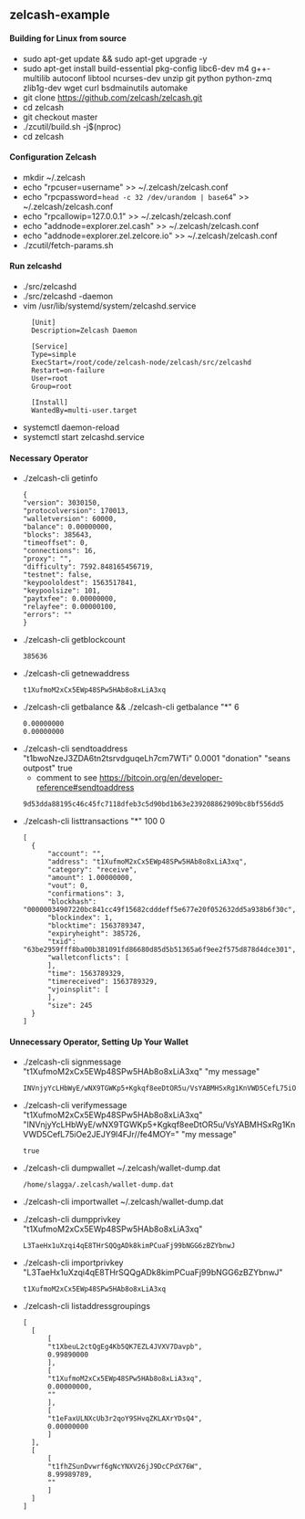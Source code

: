 ## zelcash-example

#### Building for Linux from source
* sudo apt-get update && sudo apt-get upgrade -y
* sudo apt-get install build-essential pkg-config libc6-dev m4 g++-multilib autoconf libtool ncurses-dev unzip git python python-zmq zlib1g-dev wget curl bsdmainutils automake
* git clone https://github.com/zelcash/zelcash.git
* cd zelcash
* git checkout master
* ./zcutil/build.sh -j$(nproc)
* cd zelcash

#### Configuration Zelcash
* mkdir ~/.zelcash
* echo "rpcuser=username" >> ~/.zelcash/zelcash.conf
* echo "rpcpassword=`head -c 32 /dev/urandom | base64`" >> ~/.zelcash/zelcash.conf
* echo "rpcallowip=127.0.0.1" >> ~/.zelcash/zelcash.conf
* echo "addnode=explorer.zel.cash" >> ~/.zelcash/zelcash.conf
* echo "addnode=explorer.zel.zelcore.io" >> ~/.zelcash/zelcash.conf
* ./zcutil/fetch-params.sh
  
#### Run zelcashd
* ./src/zelcashd
* ./src/zelcashd -daemon
* vim /usr/lib/systemd/system/zelcashd.service
  ```
    [Unit]
    Description=Zelcash Daemon

    [Service]
    Type=simple
    ExecStart=/root/code/zelcash-node/zelcash/src/zelcashd
    Restart=on-failure
    User=root
    Group=root

    [Install]
    WantedBy=multi-user.target
  ```
* systemctl daemon-reload
* systemctl start zelcashd.service

#### Necessary Operator
* ./zelcash-cli getinfo
    ```
    {
    "version": 3030150,
    "protocolversion": 170013,
    "walletversion": 60000,
    "balance": 0.00000000,
    "blocks": 385643,
    "timeoffset": 0,
    "connections": 16,
    "proxy": "",
    "difficulty": 7592.848165456719,
    "testnet": false,
    "keypoololdest": 1563517841,
    "keypoolsize": 101,
    "paytxfee": 0.00000000,
    "relayfee": 0.00000100,
    "errors": ""
    }
    ```
* ./zelcash-cli getblockcount
  ```
  385636
  ```
* ./zelcash-cli getnewaddress
  ```
  t1XufmoM2xCx5EWp48SPw5HAb8o8xLiA3xq
  ```
* ./zelcash-cli getbalance && ./zelcash-cli getbalance "*" 6
  ```
  0.00000000
  0.00000000
  ```
* ./zelcash-cli sendtoaddress "t1bwoNzeJ3ZDA6tn2tsrvdguqeLh7cm7WTi" 0.0001 "donation" "seans outpost" true
  * comment to see https://bitcoin.org/en/developer-reference#sendtoaddress
  ```
  9d53dda88195c46c45fc7118dfeb3c5d90bd1b63e239208862909bc8bf556dd5
  ```
* ./zelcash-cli listtransactions "*" 100 0
  ```
  [
    {
        "account": "",
        "address": "t1XufmoM2xCx5EWp48SPw5HAb8o8xLiA3xq",
        "category": "receive",
        "amount": 1.00000000,
        "vout": 0,
        "confirmations": 3,
        "blockhash": "00000034907220bc841cc49f15682cdddeff5e677e20f052632dd5a938b6f30c",
        "blockindex": 1,
        "blocktime": 1563789347,
        "expiryheight": 385726,
        "txid": "63be2959fff8ba00b381091fd86680d85d5b51365a6f9ee2f575d878d4dce301",
        "walletconflicts": [
        ],
        "time": 1563789329,
        "timereceived": 1563789329,
        "vjoinsplit": [
        ],
        "size": 245
    }
  ]
  ```

#### Unnecessary Operator, Setting Up Your Wallet
* ./zelcash-cli signmessage "t1XufmoM2xCx5EWp48SPw5HAb8o8xLiA3xq" "my message"
  ```
  INVnjyYcLHbWyE/wNX9TGWKp5+Kgkqf8eeDtOR5u/VsYABMHSxRg1KnVWD5CefL75iOe2JEJY9l4FJr//fe4MOY=
  ```
* ./zelcash-cli verifymessage "t1XufmoM2xCx5EWp48SPw5HAb8o8xLiA3xq" "INVnjyYcLHbWyE/wNX9TGWKp5+Kgkqf8eeDtOR5u/VsYABMHSxRg1KnVWD5CefL75iOe2JEJY9l4FJr//fe4MOY=" "my message"
  ```
  true
  ```
* ./zelcash-cli dumpwallet ~/.zelcash/wallet-dump.dat 
  ```
  /home/slagga/.zelcash/wallet-dump.dat
  ```
* ./zelcash-cli importwallet ~/.zelcash/wallet-dump.dat 

* ./zelcash-cli dumpprivkey "t1XufmoM2xCx5EWp48SPw5HAb8o8xLiA3xq"
  ```
  L3TaeHx1uXzqi4qE8THrSQQgADk8kimPCuaFj99bNGG6zBZYbnwJ
  ```
* ./zelcash-cli importprivkey "L3TaeHx1uXzqi4qE8THrSQQgADk8kimPCuaFj99bNGG6zBZYbnwJ"
  ```
  t1XufmoM2xCx5EWp48SPw5HAb8o8xLiA3xq
  ```
* ./zelcash-cli listaddressgroupings
  ```
  [
    [
        [
        "t1XbeuL2ctQgEg4Kb5QK7EZL4JVXV7Davpb",
        0.99890000
        ],
        [
        "t1XufmoM2xCx5EWp48SPw5HAb8o8xLiA3xq",
        0.00000000,
        ""
        ],
        [
        "t1eFaxULNXcUb3r2qoY9SHvqZKLAXrYDsQ4",
        0.00000000
        ]
    ],
    [
        [
        "t1fhZSunDvwrf6gNcYNXV26jJ9DcCPdX76W",
        8.99989789,
        ""
        ]
    ]
  ]
  ```




